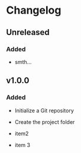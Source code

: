 # Changelog

## Unreleased

### Added

- smth...

## v1.0.0

### Added

- Initialize a Git repository
- Create the project folder

- item2
- item 3
